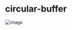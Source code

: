 # circular-buffer
![image](https://user-images.githubusercontent.com/41953956/193029232-fe0a8ee1-23ac-4660-b859-b59603ec2237.png)

